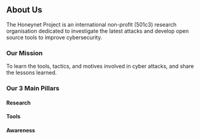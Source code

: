 ## About Us

The Honeynet Project is an international non-profit (501c3) research organisation dedicated to investigate the latest attacks and develop open source tools to improve cybersecurity. 

### Our Mission

To learn the tools, tactics, and motives involved in cyber attacks, and share the lessons learned. 

### Our 3 Main Pillars

#### Research
#### Tools
#### Awareness